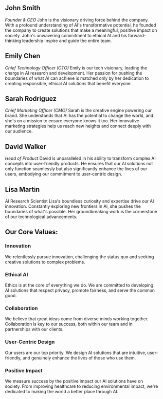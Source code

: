 ## John Smith
*Founder & CEO*
John is the visionary driving force behind the company. With a profound understanding of AI's transformative potential, he founded the company to create solutions that make a meaningful, positive impact on society. John's unwavering commitment to ethical AI and his forward-thinking leadership inspire and guide the entire team.

## Emily Chen
*Chief Technology Officer (CTO)*
Emily is our tech visionary, leading the charge in AI research and development. Her passion for pushing the boundaries of what AI can achieve is matched only by her dedication to creating responsible, ethical AI solutions that benefit everyone.

## Sarah Rodriguez
*Chief Marketing Officer (CMO)*
Sarah is the creative engine powering our brand. She understands that AI has the potential to change the world, and she's on a mission to ensure everyone knows it too. Her innovative marketing strategies help us reach new heights and connect deeply with our audience.

## David Walker
*Head of Product*
David is unparalleled in his ability to transform complex AI concepts into user-friendly products. He ensures that our AI solutions not only function seamlessly but also significantly enhance the lives of our users, embodying our commitment to user-centric design.

## Lisa Martin
AI Research Scientist
Lisa's boundless curiosity and expertise drive our AI innovation. Constantly exploring new frontiers in AI, she pushes the boundaries of what's possible. Her groundbreaking work is the cornerstone of our technological advancements.

## Our Core Values:
### Innovation
We relentlessly pursue innovation, challenging the status quo and seeking creative solutions to complex problems.

### Ethical AI
Ethics is at the core of everything we do. We are committed to developing AI solutions that respect privacy, promote fairness, and serve the common good.

### Collaboration
We believe that great ideas come from diverse minds working together. Collaboration is key to our success, both within our team and in partnerships with our clients.

### User-Centric Design
Our users are our top priority. We design AI solutions that are intuitive, user-friendly, and genuinely enhance the lives of those who use them.

### Positive Impact
We measure success by the positive impact our AI solutions have on society. From improving healthcare to reducing environmental impact, we're dedicated to making the world a better place through AI.